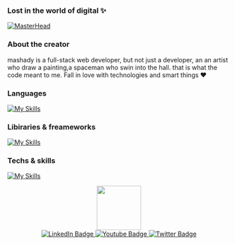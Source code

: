 ### Lost in the world of digital ✨
[![MasterHead](https://voicefilm.com/wp-content/uploads/2022/02/What-Episode-Does-Itachi-Die-and-How-00.jpg)](https://github.com/mashady)
### About the creator
mashady is a full-stack web developer, but not just a developer, an
         an  artist who draw a painting,a  spaceman who swin into the hall. that is
          what the code meant to me. Fall in love with technologies and smart
          things ❤
### Languages
[![My Skills](https://skillicons.dev/icons?i=js,html,css,bootstrap)](https://skillicons.dev)
### Libiraries & freameworks
[![My Skills](https://skillicons.dev/icons?i=js,html,css,bootstrap)](https://skillicons.dev)
### Techs & skills
[![My Skills](https://skillicons.dev/icons?i=js,html,css,bootstrap)](https://skillicons.dev)
<div id="header" align="center">
  <img src="https://media.giphy.com/media/M9gbBd9nbDrOTu1Mqx/giphy.gif" width="100"/>
  <div id="badges">
  <a href="your-linkedin-URL">
    <img src="https://img.shields.io/badge/LinkedIn-blue?style=for-the-badge&logo=linkedin&logoColor=white" alt="LinkedIn Badge"/>
  </a>
  <a href="your-youtube-URL">
    <img src="https://img.shields.io/badge/YouTube-red?style=for-the-badge&logo=youtube&logoColor=white" alt="Youtube Badge"/>
  </a>
  <a href="your-twitter-URL">
    <img src="https://img.shields.io/badge/Twitter-blue?style=for-the-badge&logo=twitter&logoColor=white" alt="Twitter Badge"/>
  </a>
</div>
<img src="https://komarev.com/ghpvc/?username=mashady&style=flat-square&color=blue" alt=""/>
</div>

<!--
**mashady/mashady** is a ✨ _special_ ✨ repository because its `README.md` (this file) appears on your GitHub profile.

Here are some ideas to get you started:

- 🔭 I’m currently working on ...
- 🌱 I’m currently learning ...
- 👯 I’m looking to collaborate on ...
- 🤔 I’m looking for help with ...
- 💬 Ask me about ...
- 📫 How to reach me: ...
- 😄 Pronouns: ...
- ⚡ Fun fact: ...
-->
